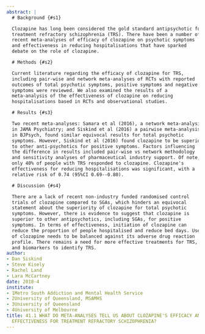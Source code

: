 ```yaml
---
abstract: |
  # Background {#s1}

  Clozapine has long been considered the gold standard antipsychotic for
  treatment refractory schizophrenia (TRS). There have been a number of
  recent meta-analyses of efficacy of clozapine on psychotic symptoms
  and effectiveness in reducing hospitalisations that have sparked
  debate on the role of clozapine.

  # Methods {#s2}

  Current literature regarding the efficacy of clozapine for TRS,
  including pair-wise and network meta-analyses of RCTs with reported
  outcomes of total psychotic symptoms, positive symptoms and negative
  symptoms were reviewed. We also examined the results of a
  meta-analysis of the effectiveness of clozapine on reducing
  hospitalisations based in RCTs and observational studies.

  # Results {#s3}

  Two recent meta-analyses: Samara et al (2016), a network meta-analysis
  in JAMA Psychiatry; and Siskind et al (2016) a pairwise meta-analysis
  in BJPsych, found similar equivocal results for total psychotic
  symptoms. However, Siskind et al (2016) found clozapine to be superior
  to other anti-psychotics for positive symptoms. Factors influencing
  the difference in results included pair-wise vs network methodology
  and sensitivity analyses of pharmaceutical industry support. Of note,
  only 40% of people with TRS responded to clozapine. Clozapine's
  effectiveness for reducing hospitalisations was significant, with a
  relative risk of 0.74 (95%CI 0.69--0.80).

  # Discussion {#s4}

  There are a lack of recent non-industry funded randomised control
  trials of clozapine compared to SGAs, which hinders an equivocal
  statement about the superiority of clozapine for total psychotic
  symptoms. However, there is evidence to suggest that clozapine is
  superior to other antipsychotics, including SGAs, for positive
  symptoms. In terms of effectiveness, initiation of clozapine can
  reduce the proportion of people hospitalised and reduce bed days. Use
  of clozapine needs to be balanced against its adverse drug reaction
  profile. There remains a need for more effective treatments for TRS,
  and biomarkers to identify TRS.
author:
- Dan Siskind
- Steve Kisely
- Rachel Land
- Lara McCartney
date: 2018-4
institute:
- 1Metro South Addiction and Mental Health Service
- 2University of Queensland, MSAMHS
- 3University of Queensland
- 4University of Melbourne
title: 41.1 WHAT DO META-ANALYSES TELL US ABOUT CLOZAPINE'S EFFICACY AND
  EFFECTIVENESS FOR TREATMENT REFRACTORY SCHIZOPHRENIA?
---
```


